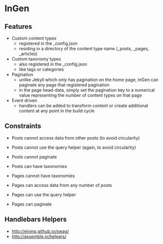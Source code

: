 InGen
=====

## Features

* Custom content types
  * registered in the _config.json
  * residing in a directory of the content type name (_posts, _pages, _articles)
* Custom taxonomy types
  * also registered in the _config.json
  * like tags or categories
* Pagination
  * unlike Jekyll which only has pagination on the home page, InGen can paginate any page that registered pagination
  * in the page head-data, simply set the pagination key to a numerical value representing the number of content types on that page
* Event driven
  * handlers can be added to transform content or create additional content at any point in the build cycle


## Constraints

* Posts cannot access data from other posts (to avoid circularity)
* Posts cannot use the query helper (again, to avoid circularity)
* Posts cannot paginate
* Posts can have taxonomies

* Pages cannot have taxonomies
* Pages can access data from any number of posts
* Pages can use the query helper
* Pages can paginate

## Handlebars Helpers

* http://elving.github.io/swag/
* http://assemble.io/helpers/


